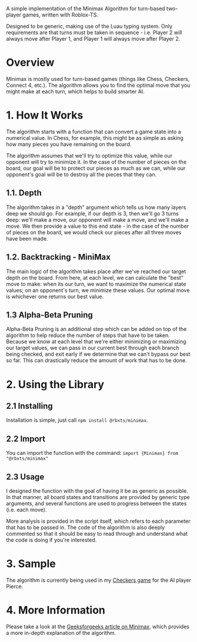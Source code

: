 A simple implementation of the Minimax Algorithm for turn-based two-player games, written with Roblox-TS.

Designed to be generic, making use of the Luau typing system. Only requirements are that turns must be taken in sequence - i.e. Player 2 will always move after Player 1, and Player 1 will always move after Player 2.

# Overview
Minimax is mostly used for turn-based games (things like Chess, Checkers, Connect 4, etc.). The algorithm allows you to find the optimal move that you might make at each turn, which helps to build smarter AI.

# 1. How It Works
The algorithm starts with a function that can convert a game state into a numerical value. In Chess, for example, this might be as simple as asking how many pieces you have remaining on the board.

The algorithm assumes that we'll try to optimize this value, while our opponent will try to minimize it. In the case of the number of pieces on the board, our goal will be to protect our pieces as much as we can, while our opponent's goal will be to destroy all the pieces that they can.

## 1.1. Depth
The algorithm takes in a "depth" argument which tells us how many layers deep we should go. For example, if our depth is 3, then we'll go 3 turns deep: we'll make a move, our opponent will make a move, and we'll make a move. We then provide a value to this end state - in the case of the number of pieces on the board, we would check our pieces after all three moves have been made.

## 1.2. Backtracking - MiniMax
The main logic of the algorithm takes place after we've reached our target depth on the board. From here, at each level, we can calculate the "best" move to make: when its our turn, we want to maximize the numerical state values; on an opponent's turn, we minimize these values. Our optimal move is whichever one returns our best value.

## 1.3 Alpha-Beta Pruning
Alpha-Beta Pruning is an additional step which can be added on top of the algorithm to help reduce the number of steps that have to be taken. Because we know at each level that we're either minimizing or maximizing our target values, we can pass in our current best through each branch being checked, and exit early if we determine that we can't bypass our best so far. This can drastically reduce the amount of work that has to be done.

# 2. Using the Library
## 2.1 Installing
Installation is simple, just call `npm install @rbxts/minimax`.

## 2.2 Import
You can import the function with the command:
`import {Minimax} from "@rbxts/minimax"`

## 2.3 Usage
I designed the function with the goal of having it be as generic as possible. In that manner, all board states and transitions are provided by generic type arguments, and several functions are used to progress between the states (i.e. each move).

More analysis is provided in the script itself, which refers to each parameter that has to be passed in. The code of the algorithm is also deeply commented so that it should be easy to read through and understand what the code is doing if you're interested.

# 3. Sample
The algorithm is currently being used in my [Checkers game](https://www.roblox.com/games/13914541275/Checkers) for the AI player Pierce.

# 4. More Information
Please take a look at the [Geeksforgeeks article on Minimax](https://www.geeksforgeeks.org/minimax-algorithm-in-game-theory-set-1-introduction/), which provides a more in-depth explanation of the algorithm.